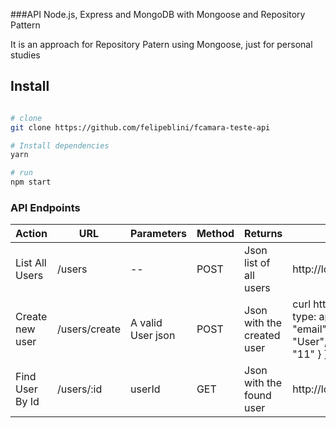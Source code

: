 ###API Node.js, Express and MongoDB with Mongoose and Repository Pattern

It is an approach for Repository Patern using Mongoose, just for
personal studies

## Install
```bash

# clone
git clone https://github.com/felipeblini/fcamara-teste-api

# Install dependencies
yarn

# run
npm start

```

### API Endpoints

Action | URL | Parameters | Method | Returns | Example
------ | --- | ---------- | ------ | ------- | -------
List All Users | /users | -- | POST | Json list of all users | http://localhost:300/users
Create new user | /users/create | A valid User json | POST | Json with the created user | curl http://localhost:3000/users -X POST -v -H "Content-type: application/json" -d '{ "nome": "string-nome", "email": "string-email", "senha": "string-senha", "profile": "User", "telefones": [ { "numero": "123456789", "ddd": "11" } ] }'
Find User By Id | /users/:id | userId | GET | Json with the found user | http://localhost:3000/users/5848aabeaba4334c0878d0ef